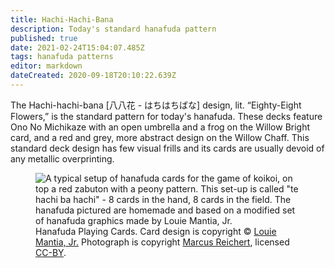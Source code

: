 ```yaml
---
title: Hachi-Hachi-Bana
description: Today's standard hanafuda pattern
published: true
date: 2021-02-24T15:04:07.485Z
tags: hanafuda patterns
editor: markdown
dateCreated: 2020-09-18T20:10:22.639Z
---
```


The Hachi-hachi-bana [八八花 - はちはちばな] design, lit. “Eighty-Eight Flowers,” is the standard pattern for today's hanafuda. These decks feature Ono No Michikaze with an open umbrella and a frog on the Willow Bright card, and a red and grey, more abstract design on the Willow Chaff. This standard deck design has few visual frills and its cards are usually devoid of any metallic overprinting.
<br/>
<figure>
<img src="/hanafuda/irl_koikoi_scattered_setup.jpg" alt="A typical setup of hanafuda cards for the game of koikoi, on top a red zabuton with a peony pattern. This set-up is called &quot;te hachi ba hachi&quot; - 8 cards in the hand, 8 cards in the field. The hanafuda pictured are homemade and based on a modified set of hanafuda graphics made by Louie Mantia, Jr."/>
  <figcaption>Hanafuda Playing Cards.  Card design is copyright &copy; <a href="https://commons.wikimedia.org/wiki/Special:Contributions/Louiemantia" rel="nofollow">Louie Mantia, Jr.</a> Photograph is copyright <a href="http://marcusrichert.com/images/koikoi1/" rel="nofollow">Marcus Reichert</a>, licensed <a href="https://creativecommons.org/licenses/by/2.0/deed.en">CC-BY</a>.</figcaption>
</figure>